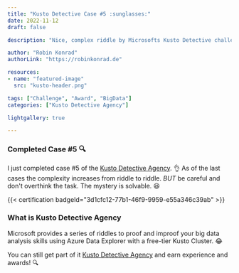 ```yaml
---
title: "Kusto Detective Case #5 :sunglasses:"
date: 2022-11-12
draft: false

description: "Nice, complex riddle by Microsofts Kusto Detective challenges"

author: "Robin Konrad"
authorLink: "https://robinkonrad.de"

resources:
- name: "featured-image"
  src: "kusto-header.png"

tags: ["Challenge", "Award", "BigData"]
categories: ["Kusto Detective Agency"]

lightgallery: true

---
```


### Completed Case #5 :mag:
I just completed case #5 of the [Kusto Detective Agency](https://detective.kusto.io). :ok_hand:  As of the last cases the complexity increases from riddle to riddle. *BUT* be careful and don't overthink the task. The mystery is solvable. :laughing:

{{< certification badgeId="3d1cfc12-77b1-46f9-9959-e55a346c39ab" >}}

### What is Kusto Detective Agency

Microsoft provides a series of riddles to proof and improof your big data analysis skills using Azure Data Explorer with a free-tier Kusto Cluster. :joy:

You can still get part of it [Kusto Detective Agency](https://detective.kusto.io) and earn experience and awards! :mag: